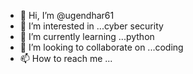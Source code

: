 - 👋 Hi, I’m @ugendhar61
- 👀 I’m interested in ...cyber security
- 🌱 I’m currently learning ...python
- 💞️ I’m looking to collaborate on ...coding
- 📫 How to reach me ...

<!---
ugendhar61/ugendhar61 is a ✨ special ✨ repository because its `README.md` (this file) appears on your GitHub profile.
You can click the Preview link to take a look at your changes.
--->

